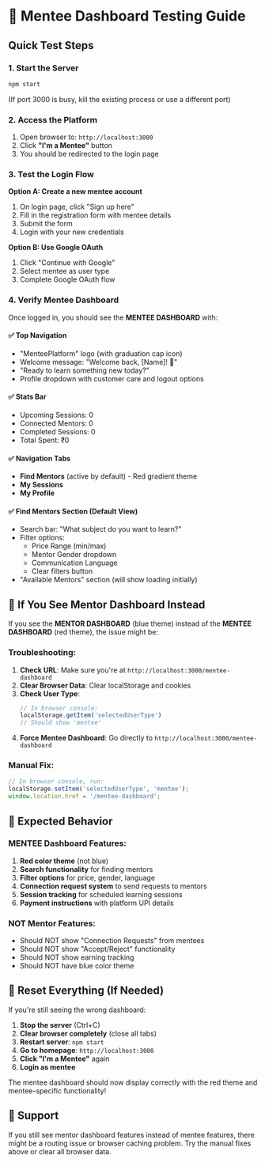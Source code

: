 # 🧪 Mentee Dashboard Testing Guide

## Quick Test Steps

### 1. Start the Server
```bash
npm start
```
(If port 3000 is busy, kill the existing process or use a different port)

### 2. Access the Platform
1. Open browser to: `http://localhost:3000`
2. Click **"I'm a Mentee"** button
3. You should be redirected to the login page

### 3. Test the Login Flow
**Option A: Create a new mentee account**
1. On login page, click "Sign up here"
2. Fill in the registration form with mentee details
3. Submit the form
4. Login with your new credentials

**Option B: Use Google OAuth**
1. Click "Continue with Google"
2. Select mentee as user type
3. Complete Google OAuth flow

### 4. Verify Mentee Dashboard
Once logged in, you should see the **MENTEE DASHBOARD** with:

#### ✅ **Top Navigation**
- "MenteePlatform" logo (with graduation cap icon)
- Welcome message: "Welcome back, [Name]! 👋"
- "Ready to learn something new today?"
- Profile dropdown with customer care and logout options

#### ✅ **Stats Bar** 
- Upcoming Sessions: 0
- Connected Mentors: 0  
- Completed Sessions: 0
- Total Spent: ₹0

#### ✅ **Navigation Tabs**
- **Find Mentors** (active by default) - Red gradient theme
- **My Sessions**
- **My Profile**

#### ✅ **Find Mentors Section** (Default View)
- Search bar: "What subject do you want to learn?"
- Filter options:
  - Price Range (min/max)
  - Mentor Gender dropdown
  - Communication Language
  - Clear filters button
- "Available Mentors" section (will show loading initially)

## 🚨 If You See Mentor Dashboard Instead

If you see the **MENTOR DASHBOARD** (blue theme) instead of the **MENTEE DASHBOARD** (red theme), the issue might be:

### Troubleshooting:

1. **Check URL**: Make sure you're at `http://localhost:3000/mentee-dashboard`
2. **Clear Browser Data**: Clear localStorage and cookies
3. **Check User Type**: 
   ```javascript
   // In browser console:
   localStorage.getItem('selectedUserType')
   // Should show 'mentee'
   ```
4. **Force Mentee Dashboard**: Go directly to `http://localhost:3000/mentee-dashboard`

### Manual Fix:
```javascript
// In browser console, run:
localStorage.setItem('selectedUserType', 'mentee');
window.location.href = '/mentee-dashboard';
```

## 🎯 Expected Behavior

### **MENTEE Dashboard Features:**
1. **Red color theme** (not blue)
2. **Search functionality** for finding mentors
3. **Filter options** for price, gender, language
4. **Connection request system** to send requests to mentors
5. **Session tracking** for scheduled learning sessions
6. **Payment instructions** with platform UPI details

### **NOT Mentor Features:**
- Should NOT show "Connection Requests" from mentees
- Should NOT show "Accept/Reject" functionality  
- Should NOT show earning tracking
- Should NOT have blue color theme

## 🔄 Reset Everything (If Needed)

If you're still seeing the wrong dashboard:

1. **Stop the server** (Ctrl+C)
2. **Clear browser completely** (close all tabs)
3. **Restart server**: `npm start`
4. **Go to homepage**: `http://localhost:3000`
5. **Click "I'm a Mentee"** again
6. **Login as mentee**

The mentee dashboard should now display correctly with the red theme and mentee-specific functionality!

## 📧 Support

If you still see mentor dashboard features instead of mentee features, there might be a routing issue or browser caching problem. Try the manual fixes above or clear all browser data.
